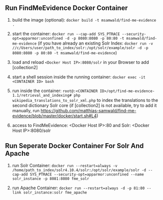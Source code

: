 Run FindMeEvidence Docker Container
-----------------------------------

1.  build the image (optional): `docker build -t msamwald/find-me-evidence .`

2.  start the container: `docker run --cap-add SYS_PTRACE --security-opt=apparmor:unconfined -d -p 8080:8080 -p 80:80 -t msamwald/find-me-evidence` (if you have already an existing Solr Index: `docker run -v //c/Users/user/path_to_index/solr:/opt/solr/example/solr -d -p 8080:8080 -p 80:80 -t msamwald/find-me-evidence`) 

3.  load and reload `<Docker Host IP>:8080/solr` in your Browser to add [collection2]

4.  start a shell session inside the running container: `docker exec -it <CONTAINER ID> bash`

5.  run inside the container: `root@:<CONTAINER ID>/opt/find-me-evidence-1.1/retrieval_and_indexing# php wikipedia_translations_to_solr_xml.php` to index the translations to the second dictionary Solr core (if [collection2] is not available, try to add it manually, run https://github.com/matthias-samwald/find-me-evidence/blob/master/docker/start.sh#L4)

6.  access to FindMeEvidence: &lt;Docker Host IP&gt;:80 and Solr: &lt;Docker Host IP&gt;:8080/solr

Run Seperate Docker Container For Solr And Apache
-------------------------------------------------

1. run Solr Container: `docker run --restart=always -v /home/path_to_index/solr4.10.4/solr:/opt/solr/example/solr -d --cap-add SYS_PTRACE --security-opt=apparmor:unconfined --name solr_instance -p 8081:8080 fme_solr`

2. run Apache Container: `docker run --restart=always -d -p 81:80 --link solr_instance:solr fme_apache`

